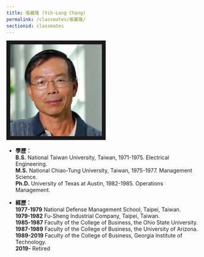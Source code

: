 ```yaml
---
title: 張義隆 (Yih-Long Chang)
permalink: /classmates/張義隆/
sectionid: classmates
---
```


<img src="/img/classmate_YihLongChang.jpg"
     alt="Photo of Dr. Yih-Long Chang"
     width="240" border="10" />


- **學歷：** <br /> 
  **B.S.** National Taiwan University, Taiwan, 1971-1975. Electrical Engineering.<br />
  **M.S.** National Chiao-Tung University, Taiwan, 1975-1977. Management Science.<br />
  **Ph.D.** University of Texas at Austin, 1982-1985. Operations Management.

- **經歷：**<br />
  **1977-1979** National Defense Management School, Taipei, Taiwan.<br />
  **1979-1982** Fu-Sheng Industrial Company, Taipei, Taiwan.<br />
  **1985-1987** Faculty of the College of Business, the Ohio State University.<br />
  **1987-1989** Faculty of the College of Business, the University of Arizona.<br />
  **1989-2019** Faculty of the College of Business, Georgia Institute of Technology.<br />
  **2019-**     Retired

